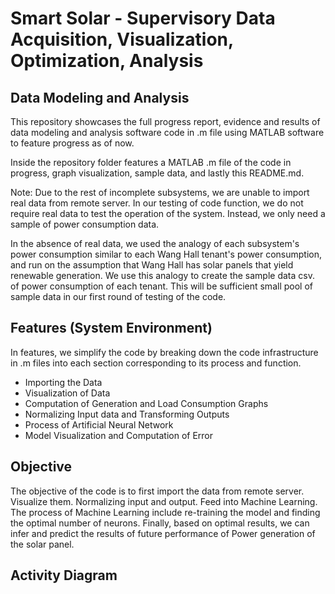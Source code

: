 # Smart Solar - Supervisory Data Acquisition, Visualization, Optimization, Analysis
## Data Modeling and Analysis
This repository showcases the full progress report, evidence and results of data modeling and analysis software code in .m file using MATLAB software to feature progress as of now.

Inside the repository folder features a MATLAB .m file of the code in progress, graph visualization, sample data, and lastly this README.md.

Note: Due to the rest of incomplete subsystems, we are unable to import real data from remote server. In our testing of code function, we do not require real data to test the operation of the system. Instead, we only need a sample of power consumption data.  

In the absence of real data,  we used the analogy of each subsystem's power consumption similar to each Wang Hall tenant's power consumption, and run on the assumption that Wang Hall has solar panels that yield renewable generation. We use this analogy to create the sample data csv. of power consumption of each tenant. This will be sufficient small pool of sample data in our first round of testing of the code. 

## Features (System Environment)
In features, we simplify the code by breaking down the code infrastructure in .m files into each section corresponding to its process and function. 
- Importing the Data
- Visualization of Data
- Computation of Generation and Load Consumption Graphs
- Normalizing Input data and Transforming Outputs 
- Process of Artificial Neural Network 
- Model Visualization and Computation of Error

## Objective 
The objective of the code is to first import the data from remote server. Visualize them. Normalizing input and output. Feed into Machine Learning. The process of Machine Learning include re-training the model and finding the optimal number of neurons. Finally, based on optimal results, we can infer and predict the results of future performance of Power generation of the solar panel. 

## Activity Diagram

